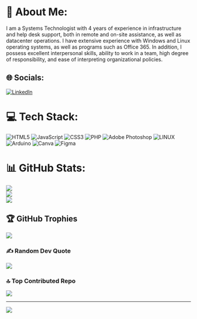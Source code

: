 # 💫 About Me:
I am a Systems Technologist with 4 years of experience in infrastructure and help desk support, both in remote and on-site assistance, as well as datacenter operations. I have extensive experience with Windows and Linux operating systems, as well as programs such as Office 365. In addition, I possess excellent interpersonal skills, ability to work in a team, high degree of responsibility, and ease of interpreting organizational policies.


## 🌐 Socials:
[![LinkedIn](https://img.shields.io/badge/LinkedIn-%230077B5.svg?logo=linkedin&logoColor=white)](https://linkedin.com/in/camilo-alberto-palacios) 

# 💻 Tech Stack:
![HTML5](https://img.shields.io/badge/html5-%23E34F26.svg?style=for-the-badge&logo=html5&logoColor=white) ![JavaScript](https://img.shields.io/badge/javascript-%23323330.svg?style=for-the-badge&logo=javascript&logoColor=%23F7DF1E) ![CSS3](https://img.shields.io/badge/css3-%231572B6.svg?style=for-the-badge&logo=css3&logoColor=white) ![PHP](https://img.shields.io/badge/php-%23777BB4.svg?style=for-the-badge&logo=php&logoColor=white) ![Adobe Photoshop](https://img.shields.io/badge/adobephotoshop-%2331A8FF.svg?style=for-the-badge&logo=adobephotoshop&logoColor=white) ![LINUX](https://img.shields.io/badge/Linux-FCC624?style=for-the-badge&logo=linux&logoColor=black) ![Arduino](https://img.shields.io/badge/-Arduino-00979D?style=for-the-badge&logo=Arduino&logoColor=white) ![Canva](https://img.shields.io/badge/Canva-%2300C4CC.svg?style=for-the-badge&logo=Canva&logoColor=white) 	![Figma](https://img.shields.io/badge/figma-%23F24E1E.svg?style=for-the-badge&logo=figma&logoColor=white)
# 📊 GitHub Stats:
![](https://github-readme-stats.vercel.app/api?username=CamiloPalaciosT&theme=dark&hide_border=false&include_all_commits=false&count_private=false)<br/>
![](https://github-readme-streak-stats.herokuapp.com/?user=CamiloPalaciosT&theme=dark&hide_border=false)<br/>
![](https://github-readme-stats.vercel.app/api/top-langs/?username=CamiloPalaciosT&theme=dark&hide_border=false&include_all_commits=false&count_private=false&layout=compact)

## 🏆 GitHub Trophies
![](https://github-profile-trophy.vercel.app/?username=CamiloPalaciosT&theme=radical&no-frame=false&no-bg=true&margin-w=4)

### ✍️ Random Dev Quote
![](https://quotes-github-readme.vercel.app/api?type=horizontal&theme=radical)

### 🔝 Top Contributed Repo
![](https://github-contributor-stats.vercel.app/api?username=CamiloPalaciosT&limit=5&theme=dark&combine_all_yearly_contributions=true)

---
[![](https://visitcount.itsvg.in/api?id=CamiloPalaciosT&icon=0&color=0)](https://visitcount.itsvg.in)

<!-- Proudly created with GPRM ( https://gprm.itsvg.in ) -->
